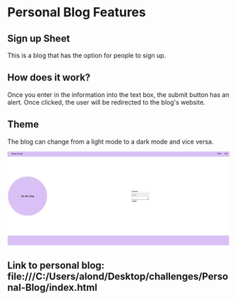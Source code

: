 # Personal Blog Features 


## Sign up Sheet

This is a blog that has the option for people to sign up.

## How does it work?

Once you enter in the information into the text box, the submit button has an alert. Once clicked, the user will be redirected to the blog's website. 

## Theme

The blog can change from a light mode to a dark mode and vice versa. 

![alt text](image-1.png)



## Link to personal blog: file:///C:/Users/alond/Desktop/challenges/Personal-Blog/index.html
















